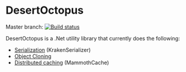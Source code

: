 # DesertOctopus

Master branch: [![Build status](https://nowol.visualstudio.com/_apis/public/build/definitions/e103dd34-5451-4fbb-94a7-a8d4448abc39/1/badge)](https://nowol.visualstudio.com/_apis/public/build/definitions/e103dd34-5451-4fbb-94a7-a8d4448abc39/1/badge)

DesertOctopus is a .Net utility library that currently does the following:

* [Serialization](https://github.com/nowol/DesertOctopus/blob/master/Docs/KrakenSerializer.md) (KrakenSerializer)
* [Object Cloning](https://github.com/nowol/DesertOctopus/blob/master/Docs/ObjectCloner.md)
* [Distributed caching](https://github.com/nowol/DesertOctopus/blob/master/Docs/MammothCache.md) (MammothCache)
